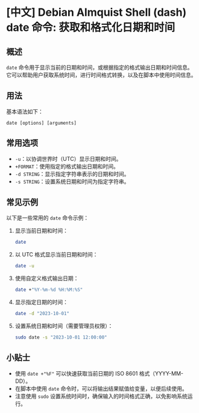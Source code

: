 # [中文] Debian Almquist Shell (dash) date 命令: 获取和格式化日期和时间

## 概述
`date` 命令用于显示当前的日期和时间，或根据指定的格式输出日期和时间信息。它可以帮助用户获取系统时间，进行时间格式转换，以及在脚本中使用时间信息。

## 用法
基本语法如下：
```
date [options] [arguments]
```

## 常用选项
- `-u`：以协调世界时（UTC）显示日期和时间。
- `+FORMAT`：使用指定的格式输出日期和时间。
- `-d STRING`：显示指定字符串表示的日期和时间。
- `-s STRING`：设置系统日期和时间为指定字符串。

## 常见示例
以下是一些常用的 `date` 命令示例：

1. 显示当前日期和时间：
   ```bash
   date
   ```

2. 以 UTC 格式显示当前日期和时间：
   ```bash
   date -u
   ```

3. 使用自定义格式输出日期：
   ```bash
   date +"%Y-%m-%d %H:%M:%S"
   ```

4. 显示指定日期的时间：
   ```bash
   date -d "2023-10-01"
   ```

5. 设置系统日期和时间（需要管理员权限）：
   ```bash
   sudo date -s "2023-10-01 12:00:00"
   ```

## 小贴士
- 使用 `date +"%F"` 可以快速获取当前日期的 ISO 8601 格式（YYYY-MM-DD）。
- 在脚本中使用 `date` 命令时，可以将输出结果赋值给变量，以便后续使用。
- 注意使用 `sudo` 设置系统时间时，确保输入的时间格式正确，以免影响系统运行。
